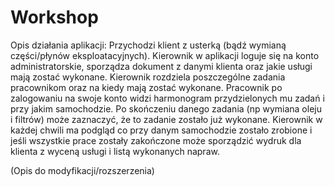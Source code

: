 # Workshop
Opis działania aplikacji:
Przychodzi klient z usterką (bądź wymianą części/płynów eksploatacyjnych).
Kierownik w aplikacji loguje się na konto administratorskie, sporządza dokument z danymi klienta oraz jakie usługi mają zostać wykonane.
Kierownik rozdziela poszczególne zadania pracownikom oraz na kiedy mają zostać wykonane.
Pracownik po zalogowaniu na swoje konto widzi harmonogram przydzielonych mu zadań i przy jakim samochodzie.
Po skończeniu danego zadania (np wymiana oleju i filtrów) może zaznaczyć, że to zadanie zostało już wykonane.
Kierownik w każdej chwili ma podgląd co przy danym samochodzie zostało zrobione i jeśli wszystkie prace zostały zakończone może sporządzić wydruk dla klienta z wyceną usługi i listą wykonanych napraw.




(Opis do modyfikacji/rozszerzenia)
